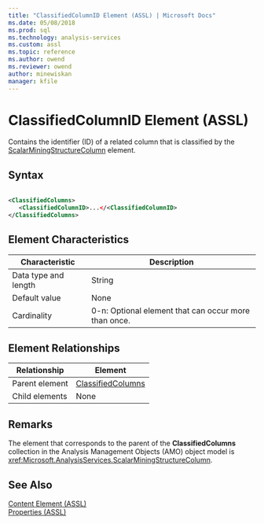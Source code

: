 ```yaml
---
title: "ClassifiedColumnID Element (ASSL) | Microsoft Docs"
ms.date: 05/08/2018
ms.prod: sql
ms.technology: analysis-services
ms.custom: assl
ms.topic: reference
ms.author: owend
ms.reviewer: owend
author: minewiskan
manager: kfile
---
```

# ClassifiedColumnID Element (ASSL)

  Contains the identifier (ID) of a related column that is classified by the [ScalarMiningStructureColumn](../data-type/scalarminingstructurecolumn-data-type-assl.md) element.  
  
## Syntax  
  
```xml  
  
<ClassifiedColumns>  
   <ClassifiedColumnID>...</<ClassifiedColumnID>  
</ClassifiedColumns>  
```  
  
## Element Characteristics  
  
|Characteristic|Description|  
|--------------------|-----------------|  
|Data type and length|String|  
|Default value|None|  
|Cardinality|0-n: Optional element that can occur more than once.|  
  
## Element Relationships  
  
|Relationship|Element|  
|------------------|-------------|  
|Parent element|[ClassifiedColumns](../collections/classifiedcolumns-element-assl.md)|  
|Child elements|None|  
  
## Remarks  
 The element that corresponds to the parent of the **ClassifiedColumns** collection in the Analysis Management Objects (AMO) object model is <xref:Microsoft.AnalysisServices.ScalarMiningStructureColumn>.  
  
## See Also  
 [Content Element &#40;ASSL&#41;](content-element-assl.md)   
 [Properties &#40;ASSL&#41;](properties-assl.md)  
  
  
